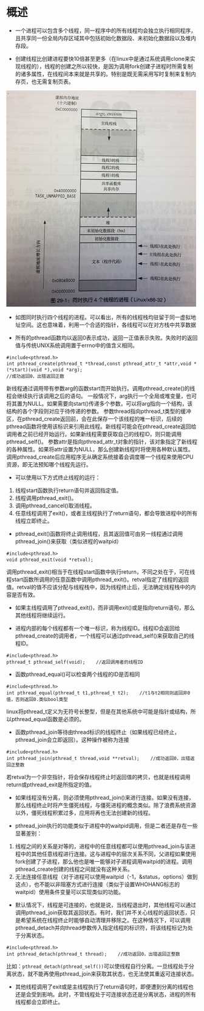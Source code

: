 # 概述
- 一个进程可以包含多个线程，同一程序中的所有线程均会独立执行相同程序，且共享同一份全局内存区域其中包括初始化数据段、未初始化数据段以及堆内存段。

- 创建线程比创建进程要快10倍甚至更多（在linux中是通过系统调用clone来实现线程的），线程的创建之所以较快，是因为调用fork创建子进程时所需复制的诸多属性，在线程间本来就是共享的。特别是既无需采用写时复制来复制内存页，也无需复制页表。

![](https://raw.githubusercontent.com/chenghui-li/blog-photos/af460f33f8c93f075cb2d0e1cff6ede43403fcd6/%E7%BA%BF%E7%A8%8B/IMG_4380.jpg)
- 如图同时执行四个线程的进程。可以看出，所有的线程栈均驻留于同一虚拟地址空间。这也意味着，利用一个合适的指针，各线程可以在对方栈中共享数据

- 所有的pthread函数均以返回0表示成功，返回一正值表示失败。失败时的返回值与传统UNIX系统调用置于errno中的值含义相同。

```
#include<pthread.h>
int pthread_create(pthread_t *thread,const pthread_attr_t *attr,void *(*start)(void *),void *arg);
//成功返回0，出错返回正数
```
新线程通过调用带有参数arg的函数start而开始执行。调用pthread_create()的线程会继续执行该调用之后的语句。
一般情况下，arg执行一个全局或堆变量，也可将其置为NULL。如果需要向start()传递多个参数，可以将arg指向一个结构，该结构的各个字段则对应于待传递的参数。
参数thread指向pthread_t类型的缓冲区，在pthread_create返回前，会在此保存一个该线程的唯一标识，后续的pthread函数将使用该标识来引用此线程。新线程可能会在pthread_create返回给调用者之前已经开始运行。如果新线程需要获取自己的线程ID，则只能调用pthread_self()。
参数attr是指向pthread_attr_t对象的指针，该对象指定了新线程的各种属性。如果将attr设置为NULL，那么创建新线程时将使用各种默认属性。
调用pthread_create后应用程序无从确定系统接着会调度哪一个线程来使用CPU资源，即无法预知哪个线程先运行。

- 可以使用以下方式终止线程的运行：
1. 线程start函数执行return语句并返回指定值。
2. 线程调用pthread_exit()。
3. 调用pthread_cancel()取消线程。
4. 任意线程调用了exit()，或者主线程执行了return语句，都会导致进程中的所有线程立即终止。

- pthread_exit()函数将终止调用线程，且其返回值可由另一线程通过调用pthread_join()来获取（类似进程的waitpid）
```
#include<pthread.h>
void pthread_exit(void *retval);
```
调用pthread_exit()相当于在线程start函数中执行return，不同之处在于，可在线程start函数所调用的任意函数中调用pthread_exit()。retval指定了线程的返回值。retval的值不应该分配与线程栈中，因为线程终止后，无法确定线程栈中的内容是否有效。

- 如果主线程调用了pthread_exit()，而非调用exit()或是指向return语句，那么其他线程将继续运行。

- 进程内部的每个线程都有一个唯一标识，称为线程ID。线程ID会返回给pthread_create的调用者，一个线程可以通过pthread_self()来获取自己的线程ID。
```
#include<pthread.h>
pthread_t pthread_self(void);    //返回调用者的线程ID
```

- 函数pthread_equal()可以检查两个线程的ID是否相同
```
#include<pthread.h>
int pthread_equal(pthread_t t1,pthread_t t2);    //t1与t2相同则返回非0值，否则返回0.类似bool类型
```
linux将pthread_t定义为无符号长整型，但是在其他系统中可能是指针或结构，所以pthread_equal函数是必须的。

- 函数pthread_join等待由thread标识的线程终止（如果线程已经终止，pthread_join会立即返回）。这种操作被称为连接
```
#include<pthread.h>
int pthread_join(pthread_t thread,void **retval);    //成功返回0，出错返回正整数
```
若retval为一个非空指针，将会保存线程终止时返回值的拷贝，也就是线程调用return或pthread_exit是所指定的值。

- 如果线程没有分离，则必须使用pthread_join()来进行连接。如果没有连接，那么线程终止时将产生僵死线程，与僵死进程的概念类似。除了浪费系统资源以外，僵死线程积累过多，应用将再也无法创建新的线程。

- pthread_join执行的功能类似于进程中的waitpid调用，但是二者还是存在一些显著差别：
1. 线程之间的关系是对等的，进程中的任意线程都可以使用pthread_join与该进程中的其他任意线程进行连接。这与进程中的层次关系不同，父进程如果使用fork创建了子进程，那么他也是唯一能够对子进程调用waitpid的进程。调用pthread_create创建的线程之间就没有这种关系。
2. 无法连接任意线程（对于进程可以使用waitpid（-1，&status，options）做到这点），也不能以非阻塞方式进行连接（类似于设置WHOHANG标志的waitpid）使用条件变量可以实现类似的功能。

- 默认情况下，线程是可连接的，也就是说，当线程退出时，其他线程可以通过调用pthread_join获取其返回状态。有时，我们并不关心线程的返回状态，只是希望系统在线程终止时能够自动清理并移除之。在这种情况下，可以调用pthread_detach并向thread参数传入指定线程的标识符，将该线程标记为处于分离状态。
```
#include<pthread.h>
int pthread_detach(pthread_t thread);    //成功返回0，出错返回正整数
```
比如：`pthread_detach(pthread_self())`可以使线程自行分离。一旦线程处于分离状态，就不能再使用pthread_join来获取其状态，也无法使其重返可连接状态。

- 其他线程调用了exit或是主线程执行了return语句时，即便遭到分离的线程也还是会受到影响。此时，不管线程处于可连接状态还是分离状态，进程的所有线程都会立即终止。